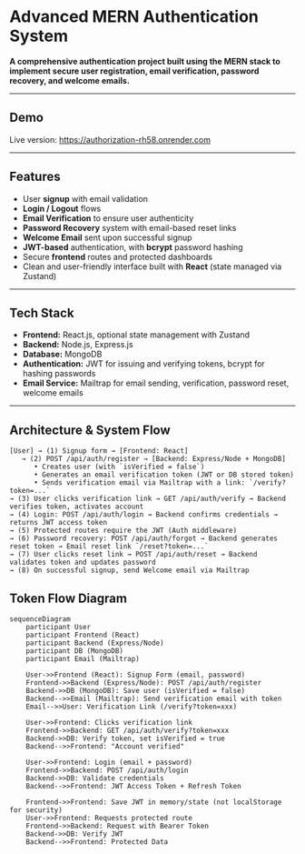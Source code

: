 # Advanced MERN Authentication System

**A comprehensive authentication project built using the MERN stack to implement secure user registration, email verification, password recovery, and welcome emails.**

---

##  Demo  
Live version: https://authorization-rh58.onrender.com

---

##  Features

- User **signup** with email validation  
- **Login / Logout** flows  
- **Email Verification** to ensure user authenticity  
- **Password Recovery** system with email-based reset links  
- **Welcome Email** sent upon successful signup  
- **JWT-based** authentication, with **bcrypt** password hashing  
- Secure **frontend** routes and protected dashboards  
- Clean and user-friendly interface built with **React** (state managed via Zustand)

---

##  Tech Stack

- **Frontend:** React.js, optional state management with Zustand  
- **Backend:** Node.js, Express.js  
- **Database:** MongoDB  
- **Authentication:** JWT for issuing and verifying tokens, bcrypt for hashing passwords  
- **Email Service:** Mailtrap for email sending, verification, password reset, welcome emails

---

##  Architecture & System Flow

```plaintext
[User] → (1) Signup form → [Frontend: React]
   → (2) POST /api/auth/register → [Backend: Express/Node + MongoDB]
      • Creates user (with `isVerified = false`)
      • Generates an email verification token (JWT or DB stored token)
      • Sends verification email via Mailtrap with a link: `/verify?token=...`
→ (3) User clicks verification link → GET /api/auth/verify → Backend verifies token, activates account
→ (4) Login: POST /api/auth/login → Backend confirms credentials → returns JWT access token
→ (5) Protected routes require the JWT (Auth middleware)
→ (6) Password recovery: POST /api/auth/forgot → Backend generates reset token → Email reset link `/reset?token=...`
→ (7) User clicks reset link → POST /api/auth/reset → Backend validates token and updates password
→ (8) On successful signup, send Welcome email via Mailtrap
```


## Token Flow Diagram

```mermaid
sequenceDiagram
    participant User
    participant Frontend (React)
    participant Backend (Express/Node)
    participant DB (MongoDB)
    participant Email (Mailtrap)

    User->>Frontend (React): Signup Form (email, password)
    Frontend->>Backend (Express/Node): POST /api/auth/register
    Backend->>DB (MongoDB): Save user (isVerified = false)
    Backend-->>Email (Mailtrap): Send verification email with token
    Email-->>User: Verification Link (/verify?token=xxx)

    User->>Frontend: Clicks verification link
    Frontend->>Backend: GET /api/auth/verify?token=xxx
    Backend->>DB: Verify token, set isVerified = true
    Backend-->>Frontend: "Account verified"

    User->>Frontend: Login (email + password)
    Frontend->>Backend: POST /api/auth/login
    Backend->>DB: Validate credentials
    Backend-->>Frontend: JWT Access Token + Refresh Token

    Frontend->>Frontend: Save JWT in memory/state (not localStorage for security)
    User->>Frontend: Requests protected route
    Frontend->>Backend: Request with Bearer Token
    Backend->>DB: Verify JWT
    Backend-->>Frontend: Protected Data
```



